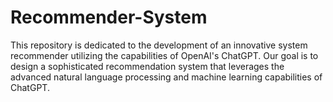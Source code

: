 # Recommender-System
This repository is dedicated to the development of an innovative system recommender utilizing the capabilities of OpenAI's ChatGPT. Our goal is to design a sophisticated recommendation system that leverages the advanced natural language processing and machine learning capabilities of ChatGPT.
